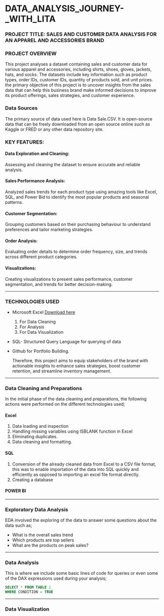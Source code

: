 # DATA_ANALYSIS_JOURNEY-_WITH_LITA
### PROJECT TITLE: SALES AND CUSTOMER DATA ANALYSIS FOR AN APPAREL AND ACCESSORIES BRAND

### PROJECT OVERVIEW
This project analyses a dataset containing sales and customer data for various apparel and accessories, including shirts, shoes, gloves, jackets, hats, and socks. The datasets include key information such as product types, order IDs, customer IDs, quantity of products sold, and unit prices. the primary objective of this project is to uncover insights from the sales data that can help this business brand make informed decisions to improve its product offerings, sales strategies, and customer experience.

### Data Sources
The primary source of data used here is Data Sale.CSV. It is open-source data that can be freely downloaded from an open source online such as Kaggle or FRED or any other data repository site. 


### KEY FEATURES:

#### Data Exploration and Cleaning: 
Assessing and cleaning the dataset to ensure accurate and reliable analysis.

#### Sales Performance Analysis: 
Analyzed sales trends for each product type using amazing tools like Excel, SQL, and Power Bid to identify the most popular products and seasonal patterns.

#### Customer Segmentation: 
Grouping customers based on their purchasing behaviour to understand preferences and tailor marketing strategies.

#### Order Analysis: 
Evaluating order details to determine order frequency, size, and trends across different product categories.

#### Visualizations:
Creating visualizations to present sales performance, customer segmentation, and trends for better decision-making.

---

### TECHNOLOGIES USED
- Microsoft Excel [Download here](https://www.microsoft.com)
  1. For Data Cleaning
  2. For Analysis
  3. For Data  Visualization
- SQL-  Structured Query Language for querying of data
- Github for Portfolio Building.

  Therefore, this project aims to equip stakeholders of the brand with actionable insights to enhance sales strategies, boost customer retention, and streamline inventory management.
---

### Data Cleaning and Preparations

In the initial phase of the data cleaning and preparations, the following actions were performed on the different technologies used;

#### Excel
  1. Data loading and inspection
  2. Handling missing variables using ISBLANK function in Excel
  3. Eliminating duplicates.
  4. Data cleaning and formatting.

#### SQL
  1. Conversion of the already cleaned data from Excel to a CSV file format, this was to enable importation of the data into SQL quickly and efficiently as opposed to importing an excel       file format directly.
  2. Creating a database

#### POWER BI

---

### Exploratory Data Analysis
EDA involved the exploring of the data to answer some questions about the data such as;
- What is the overall sales trend
- Which products are top sellers
- What are the products on peak sales?

---

  ### Data Analysis
  This is where we include some basic lines of code for queries or even some of the DAX expressions used during your analysis;

  ```SQL
  SELECT * FROM TABLE 1
  WHERE CONDITION = TRUE
  ```
---

### Data Visualization


